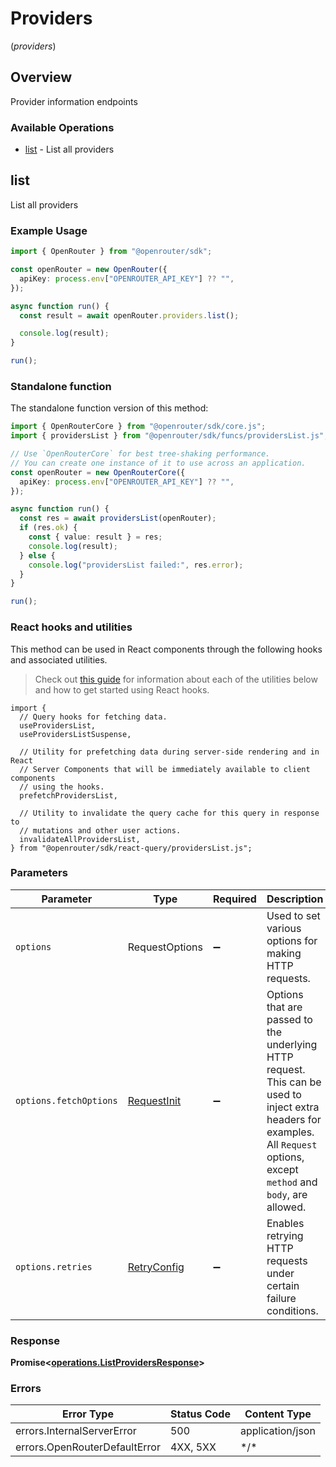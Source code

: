 # Providers
(*providers*)

## Overview

Provider information endpoints

### Available Operations

* [list](#list) - List all providers

## list

List all providers

### Example Usage

<!-- UsageSnippet language="typescript" operationID="listProviders" method="get" path="/providers" -->
```typescript
import { OpenRouter } from "@openrouter/sdk";

const openRouter = new OpenRouter({
  apiKey: process.env["OPENROUTER_API_KEY"] ?? "",
});

async function run() {
  const result = await openRouter.providers.list();

  console.log(result);
}

run();
```

### Standalone function

The standalone function version of this method:

```typescript
import { OpenRouterCore } from "@openrouter/sdk/core.js";
import { providersList } from "@openrouter/sdk/funcs/providersList.js";

// Use `OpenRouterCore` for best tree-shaking performance.
// You can create one instance of it to use across an application.
const openRouter = new OpenRouterCore({
  apiKey: process.env["OPENROUTER_API_KEY"] ?? "",
});

async function run() {
  const res = await providersList(openRouter);
  if (res.ok) {
    const { value: result } = res;
    console.log(result);
  } else {
    console.log("providersList failed:", res.error);
  }
}

run();
```

### React hooks and utilities

This method can be used in React components through the following hooks and
associated utilities.

> Check out [this guide][hook-guide] for information about each of the utilities
> below and how to get started using React hooks.

[hook-guide]: ../../../REACT_QUERY.md

```tsx
import {
  // Query hooks for fetching data.
  useProvidersList,
  useProvidersListSuspense,

  // Utility for prefetching data during server-side rendering and in React
  // Server Components that will be immediately available to client components
  // using the hooks.
  prefetchProvidersList,
  
  // Utility to invalidate the query cache for this query in response to
  // mutations and other user actions.
  invalidateAllProvidersList,
} from "@openrouter/sdk/react-query/providersList.js";
```

### Parameters

| Parameter                                                                                                                                                                      | Type                                                                                                                                                                           | Required                                                                                                                                                                       | Description                                                                                                                                                                    |
| ------------------------------------------------------------------------------------------------------------------------------------------------------------------------------ | ------------------------------------------------------------------------------------------------------------------------------------------------------------------------------ | ------------------------------------------------------------------------------------------------------------------------------------------------------------------------------ | ------------------------------------------------------------------------------------------------------------------------------------------------------------------------------ |
| `options`                                                                                                                                                                      | RequestOptions                                                                                                                                                                 | :heavy_minus_sign:                                                                                                                                                             | Used to set various options for making HTTP requests.                                                                                                                          |
| `options.fetchOptions`                                                                                                                                                         | [RequestInit](https://developer.mozilla.org/en-US/docs/Web/API/Request/Request#options)                                                                                        | :heavy_minus_sign:                                                                                                                                                             | Options that are passed to the underlying HTTP request. This can be used to inject extra headers for examples. All `Request` options, except `method` and `body`, are allowed. |
| `options.retries`                                                                                                                                                              | [RetryConfig](../../lib/utils/retryconfig.md)                                                                                                                                  | :heavy_minus_sign:                                                                                                                                                             | Enables retrying HTTP requests under certain failure conditions.                                                                                                               |

### Response

**Promise\<[operations.ListProvidersResponse](../../models/operations/listprovidersresponse.md)\>**

### Errors

| Error Type                    | Status Code                   | Content Type                  |
| ----------------------------- | ----------------------------- | ----------------------------- |
| errors.InternalServerError    | 500                           | application/json              |
| errors.OpenRouterDefaultError | 4XX, 5XX                      | \*/\*                         |